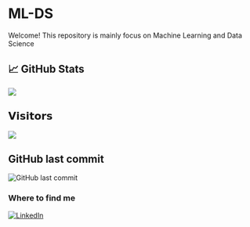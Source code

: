 # ML-DS

Welcome! This repository is mainly focus on Machine Learning and Data Science


## &#x1f4c8; GitHub Stats

<a href="https://github.com/shahulshahu/ML-DS">
  <img align="center" src="https://github-readme-stats.vercel.app/api/top-langs/?username=shahulshahu&hide=CSS,HTML,PLSQL&title_color=ffffff&text_color=c9cacc&icon_color=2bbc8a&bg_color=1d1f21" />
</a>

## 𝗩𝗶𝘀𝗶𝘁𝗼𝗿𝘀
![](https://visitor-badge.glitch.me/badge?page_id=shahulshahu)

## GitHub last commit

![GitHub last commit](https://img.shields.io/github/last-commit/shahulshahu/ML-DS)

<h3>Where to find me</h3>
<p><!--a href="https://github.com/shahulshahu" target="_blank"><img alt="Github" src="https://img.shields.io/badge/GitHub-%2312100E.svg?&style=for-the-badge&logo=Github&logoColor=white" /></a--> <a href="https://www.linkedin.com/in/shahulsk" target="_blank"><img alt="LinkedIn" src="https://img.shields.io/badge/linkedin-%230077B5.svg?&style=for-the-badge&logo=linkedin&logoColor=white" /></a>
</p>
